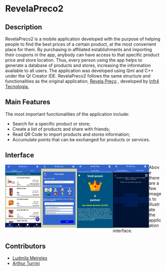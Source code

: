 # RevelaPreco2

## Description
RevelaPreco2 is a mobile application developed with the purpose of helping people to find the best prices of a certain product, at the most convenient place for them. By purchasing in affiliated establishments and importing their coupons in the app, anybody can have access to that specific product price and store location. Thus, every person using the app helps to generate a database of products and stores, increasing the information available to all users. The application was developed using Qml and C++ under the Qt Creator IDE.
RevelaPreco2 follows the same structure and functionalities as the original application, [Revela Preço](https://www.revelapreco.com/) , developed by [Infr4 Tecnologia.](https://www.linkedin.com/company/infr4/about/)

## Main Features
The most important functionalities of the application include:
* Search for a specific product or store;
* Create a list of products and share with friends;
* Read QR Code to import products and stores information; 
* Accumulate points that can be exchanged for products or services.

## Interface

<img align="left" alt="Recent products added" title="Recent products added" src="https://github.com/bmeireles/RevelaPreco2/blob/main/revela_produtosrecentes.png" width="23%" height="23%" />

<img align="left" alt="Creating a new list" title="Creating a new list" src="https://github.com/bmeireles/RevelaPreco2/blob/main/revela_criarlista.png" width="23%" height="23%" />

<img align="left" alt="Accumulated points" title="Accumulated points" src="https://github.com/bmeireles/RevelaPreco2/blob/main/revela_pontos.png" width="23%" height="23%" />

<img align="left" alt="QR Code reading" title="QR Code reading" src="https://github.com/bmeireles/RevelaPreco2/blob/main/revela_qrcode.png" width="23%" height="23%" />

Above there are a few images to illustrate the application interface.

## Contributors

* [Ludmila Meireles](https://www.linkedin.com/in/ludmila-barros-meireles-71402881/)
* [Arthur Turrini](https://www.linkedin.com/in/arthur-turrini-11a707210/)
